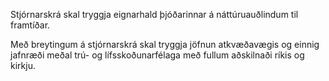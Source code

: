 Stjórnarskrá skal tryggja eignarhald þjóðarinnar á náttúruauðlindum til framtíðar. 

Með breytingum á stjórnarskrá skal tryggja jöfnun atkvæðavægis og einnig jafnræði meðal trú- og lífsskoðunarfélaga með fullum aðskilnaði ríkis og kirkju.